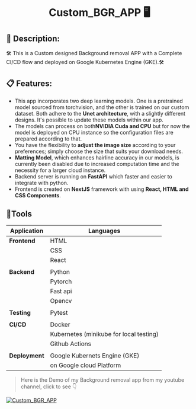 # <p align="center"> Custom_BGR_APP 🖥️ </p> 

## 📄 Description:  
🛠️ This is a Custom designed Background removal APP with a Complete CI/CD flow and deployed on Google Kubernetes Engine (GKE).🛠️

## 📋 Features:  
- This app incorporates two deep learning models. One is a pretrained model sourced from torchvision, and the other is trained on our custom dataset. Both adhere to the **Unet architecture**, with 
 a slightly different designs. It's possible to update these models within our app.
- The models can process on both**NVIDIA Cuda and CPU** but for now the model is deployed on CPU instance so the configuration files are prepared according to that.   
- You have the flexibility to **adjust the image size** according to your preferences; simply choose the size that suits your download needs.
- **Matting Model**, which enhances hairline accuracy in our models, is currently been disabled due to increased computation time and the necessity for a larger cloud instance.
- Backend server is running on **FastAPI** which faster and easier to integrate with python.
- Frontend is created on **NextJS** framework with using **React, HTML and CSS Components**.

## 🔧Tools

| Application| Languages       |
|------------|-----------------|
| **Frontend**   | HTML            |
|            | CSS             |
|            | React           |
|            |                 |
| **Backend**    | Python          |
|            | Pytorch         |
|            | Fast api        |
|            | Opencv          |
|            |                 |
| **Testing**    | Pytest          |
|            |                 |
| **CI/CD**      | Docker          |
|            | Kubernetes (minikube for local testing)|
|            | Github Actions  |
|            |                 |
| **Deployment** |  Google Kubernets Engine (GKE)|
|            |   on Google cloud Platform    |


> Here is the Demo of my Background removal app from my youtube channel, click to see 👇

[![Custom_BGR_APP](https://img.youtube.com/vi/uAksgBFnGWY/0.jpg)](https://www.youtube.com/watch?v=uAksgBFnGWY) 
